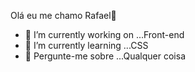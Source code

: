 Olá eu me chamo Rafael🥳

- 🔭 I’m currently working on ...Front-end
- 🌱 I’m currently learning ...CSS
- 💬 Pergunte-me sobre ...Qualquer coisa

